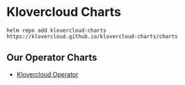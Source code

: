 # Klovercloud Charts
```
helm repo add klovercloud-charts https://klovercloud.github.io/klovercloud-charts/charts
```

## Our Operator Charts
* [Klovercloud Operator](https://github.com/klovercloud/klovercloud-charts/blob/master/klovercloud-operator.md#klovercloud-operator)
